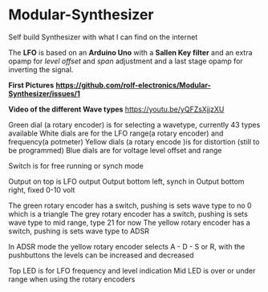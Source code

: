 # Modular-Synthesizer
Self build Synthesizer with what I can find on the internet

The **LFO** is based on an **Arduino Uno** with a **Sallen Key filter** and an extra opamp for *level offset* and *span* adjustment and a last stage opamp for inverting the signal.

**First Pictures**
**https://github.com/rolf-electronics/Modular-Synthesizer/issues/1**

**Video of the different Wave types**
https://youtu.be/yQFZsXjjzXU

Green dial   (a rotary encoder) is for selecting a wavetype, currently 43 types available
White dials  are for the LFO range(a rotary encoder) and frequency(a potmeter)
Yellow dials (a rotary encode )is for distortion (still to be programmed)
Blue dials    are for voltage level offset and range

Switch is for free running or synch mode

Output on top is LFO output
Output bottom left, synch in
Output bottom right, fixed 0-10 volt

The green  rotary encoder has a switch, pushing is sets wave type to no 0 which is a triangle
The grey   rotary encoder has a switch, pushing is sets wave type to mid range, type 21 for now
The yellow rotary encoder has a switch, pushing is sets wave type to ADSR

In ADSR mode the yellow rotary encoder selects A - D - S or R, with the pushbuttons the levels can be increased and decreased

Top LED is for LFO frequency and level indication
Mid LED is over or under range when using the rotary encoders

